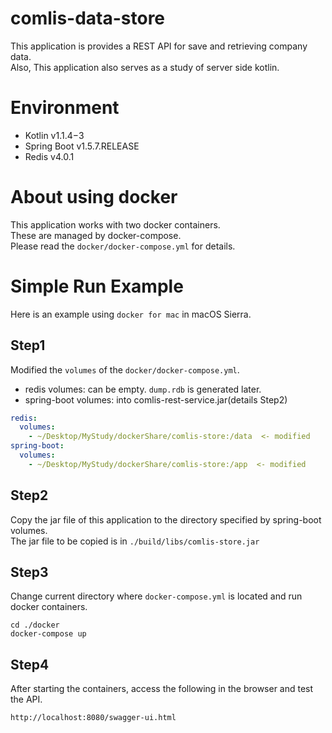 # comlis-data-store
This application is provides a REST API for save and retrieving company data.  
Also, This application also serves as a study of server side kotlin.

# Environment
- Kotlin v1.1.4−3
- Spring Boot v1.5.7.RELEASE
- Redis v4.0.1

# About using docker
This application works with two docker containers.  
These are managed by docker-compose.  
Please read the `docker/docker-compose.yml` for details.

# Simple Run Example
Here is an example using `docker for mac` in macOS Sierra.

## Step1
Modified the `volumes` of the `docker/docker-compose.yml`.
  - redis volumes: can be empty. `dump.rdb` is generated later.
  - spring-boot volumes: into comlis-rest-service.jar(details Step2)
```docker-compose.yml
redis:
  volumes:
    - ~/Desktop/MyStudy/dockerShare/comlis-store:/data  <- modified
spring-boot:
  volumes:
    - ~/Desktop/MyStudy/dockerShare/comlis-store:/app  <- modified
```

## Step2
Copy the jar file of this application to the directory specified by spring-boot volumes.  
The jar file to be copied is in `./build/libs/comlis-store.jar`

## Step3
Change current directory where `docker-compose.yml` is located and run docker containers.
```command
cd ./docker
docker-compose up
```

## Step4
After starting the containers, access the following in the browser and test the API.
```url
http://localhost:8080/swagger-ui.html
```
